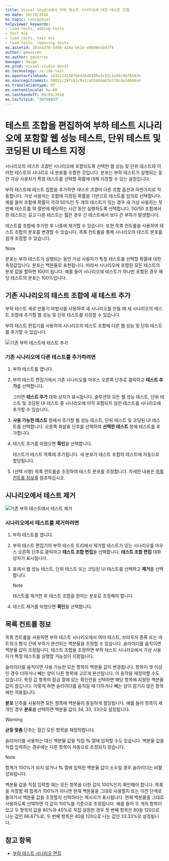 ```yaml
---
title: Visual Studio에서 부하 테스트 시나리오에 대한 테스트 조합
ms.date: 10/19/2016
ms.topic: conceptual
helpviewer_keywords:
- load tests, adding tests
- test mix
- load tests, test mix
- load tests, removing tests
ms.assetid: 303e1d70-5d98-424a-b51e-e0898e16d3f8
author: gewarren
ms.author: gewarren
manager: douge
ms.prod: visual-studio-dev15
ms.technology: vs-ide-test
ms.openlocfilehash: cd3511d138fb6416d8309a3e32c1e96c9b70502b
ms.sourcegitcommit: 58052c29fc61c9a1ca55a64a63a7fdcde34668a4
ms.translationtype: HT
ms.contentlocale: ko-KR
ms.lasthandoff: 06/04/2018
ms.locfileid: "34750937"
---
```

# <a name="edit-the-test-mix-to-specify-which-web-performance-unit-and-coded-ui-tests-to-include-in-a-load-test-scenario"></a>테스트 조합을 편집하여 부하 테스트 시나리오에 포함할 웹 성능 테스트, 단위 테스트 및 코딩된 UI 테스트 지정

시나리오의 *테스트 조합*은 시나리오에 포함되도록 선택한 웹 성능 및 단위 테스트와 이러한 테스트의 시나리오 내 분포를 조합한 것입니다. 분포는 부하 테스트가 실행되는 동안 가상 사용자가 특정 테스트를 선택할 확률에 대해 지정할 수 있는 설정입니다.

 부하 테스트에 테스트 집합을 추가하면 *테스트 조합*이 다른 조합 옵션과 마찬가지로 작동합니다. 가상 사용자는 조합에 지정된 확률을 기반으로 테스트를 임의로 선택합니다. 예를 들어 조합에 확률이 각각 50%인 두 개의 테스트가 있는 경우 새 가상 사용자는 첫 번째 테스트를 약 절반에 해당하는 시간 동안 실행하도록 선택합니다. 50/50 조합에서 한 테스트는 길고 다른 테스트는 짧은 경우 긴 테스트에서 보다 큰 부하가 발생합니다.

 테스트를 조합에 추가한 후 나중에 제거할 수 있습니다. 또한 목록 컨트롤을 사용하여 테스트 조합의 분포를 변경할 수 있습니다. 목록 컨트롤을 통해 시나리오의 테스트 분포를 쉽게 조정할 수 있습니다.

> [!NOTE]
> 분포는 부하 테스트가 실행되는 동안 가상 사용자가 특정 테스트를 선택할 확률에 대한 측정값입니다. 분포는 백분율로 표현됩니다. 따라서 시나리오에 포함된 모든 테스트의 분포 값을 합하면 100이 됩니다. 예를 들어 시나리오에 테스트가 하나만 포함된 경우 해당 테스트의 분포는 100%입니다.

## <a name="add-new-tests-to-a-test-mix-in-an-existing-scenario"></a>기존 시나리오의 테스트 조합에 새 테스트 추가

부하 테스트 새로 만들기 마법사를 사용하여 새 시나리오를 만들 때 새 시나리오의 테스트 조합에 추가할 웹 성능 및 단위 테스트를 지정할 수 있습니다.

부하 테스트 편집기를 사용하여 시나리오의 테스트 조합에 다른 웹 성능 및 단위 테스트를 추가할 수 있습니다.

![기존 부하 테스트에 테스트 추가](../test/media/ltest_addingtests.png)

### <a name="to-add-more-tests-to-an-existing-scenario"></a>기존 시나리오에 다른 테스트를 추가하려면

1.  부하 테스트를 엽니다.

2.  부하 테스트 편집기에서 기존 시나리오를 마우스 오른쪽 단추로 클릭하고 **테스트 추가**를 선택합니다.

     그러면 **테스트 추가** 대화 상자가 표시됩니다. 솔루션의 모든 웹 성능 테스트, 단위 테스트 및 코딩된 UI 테스트 중 시나리오에 아직 포함되지 않은 테스트를 시나리오에 추가할 수 있습니다.

3.  **사용 가능한 테스트** 창에서 추가할 웹 성능 테스트, 단위 테스트 및 코딩된 UI 테스트를 선택합니다. 오른쪽 화살표 단추를 선택하여 **선택한 테스트** 창에 테스트를 추가합니다.

4.  테스트 추가를 마쳤으면 **확인**을 선택합니다.

     테스트가 테스트 목록에 추가됩니다. 새 분포가 테스트 조합의 테스트에 자동으로 할당됩니다.

5.  (선택 사항) 목록 컨트롤을 조정하여 테스트 분포를 조정합니다. 자세한 내용은 [목록 컨트롤 정보](../test/edit-the-test-mix-to-specify-which-web-browsers-types-in-a-load-test-scenario.md)를 참조하십시오.

##  <a name="EditingTestMixRemoveTest"></a> 시나리오에서 테스트 제거
 ![기존 부하 테스트에서 테스트 제거](../test/media/ltest_removetest.png)

### <a name="to-remove-tests-from-a-scenario"></a>시나리오에서 테스트를 제거하려면

1.  부하 테스트를 엽니다.

2.  부하 테스트 편집기의 부하 테스트 트리에서 제거할 테스트가 있는 시나리오를 마우스 오른쪽 단추로 클릭하고 **테스트 조합 편집**을 선택합니다. **테스트 조합 편집** 대화 상자가 표시됩니다.

3.  표에서 웹 성능 테스트, 단위 테스트 또는 코딩된 UI 테스트를 선택하고 **제거**를 선택합니다.

    > [!NOTE]
    > 테스트를 제거한 후 테스트 조합을 원하는 분포로 조정해야 합니다.

4.  테스트 제거를 마쳤으면 **확인**을 선택합니다.

##  <a name="EditingTestMixAboutMixControl"></a> 목록 컨트롤 정보
 목록 컨트롤을 사용하면 부하 테스트 시나리오에서 여러 테스트, 브라우저 종류 또는 네트워크 형식 간에 부하가 분산되는 백분율을 조정할 수 있습니다. 슬라이더를 움직이면 백분율 값이 조정됩니다. 테스트 조합을 조정하면 부하 테스트 시나리오에서 가상 사용자가 특정 테스트를 실행할 가능성이 지정됩니다.

 슬라이더를 움직이면 사용 가능한 모든 항목의 백분율 값이 변경됩니다. 항목이 셋 이상인 경우 더하거나 빼는 양이 다른 항목에 고르게 분산됩니다. 이 동작을 재정의할 수도 있습니다. 특정 값 항목의 잠금 열에 있는 확인란을 선택하면 해당 항목에 지정된 백분율 값이 잠깁니다. 이렇게 하면 슬라이더를 움직일 때 더하거나 빼는 양이 잠기지 않은 항목에만 적용됩니다.

 **분포** 단추를 사용하면 모든 항목에 백분율이 동일하게 할당됩니다. 예를 들어 항목이 세 개인 경우 **분포**를 선택하면 백분율 값이 34, 33, 33으로 설정됩니다.

> [!WARNING]
> **균등 맞춤** 단추는 잠긴 모든 항목을 재정의합니다.


 슬라이더를 사용하는 대신 백분율 값을 직접 **%** 열에 입력할 수도 있습니다. 백분율 값을 직접 입력하는 경우에는 다른 항목이 자동으로 조정되지 않습니다.

> [!NOTE]
> 합계가 100%가 되지 않거나 **%** 열에 입력된 백분율 값이 소수일 경우 슬라이더는 비활성화됩니다.


 백분율 값을 직접 입력할 때는 모든 항목을 더한 값이 100%인지 확인해야 합니다. 목록을 저장할 때 합계가 100%가 아니면 현재 백분율을 그대로 사용할지 또는 이전 단계로 돌아가서 백분율 값을 조정할지 선택하라는 메시지가 표시됩니다. 현재 백분율을 그대로 사용하도록 선택하면 각 값이 100%를 기준으로 조정됩니다.  예를 들어 두 개의 항목이 있고 두 항목의 값을 80%와 40%로 직접 설정한 경우 첫 번째 항목은 80을 120으로 나눈 값인 66.67%로, 두 번째 항목은 40을 120으로 나눈 값인 33.33%로 설정됩니다.

## <a name="see-also"></a>참고 항목

- [부하 테스트 시나리오 편집](../test/edit-load-test-scenarios.md)